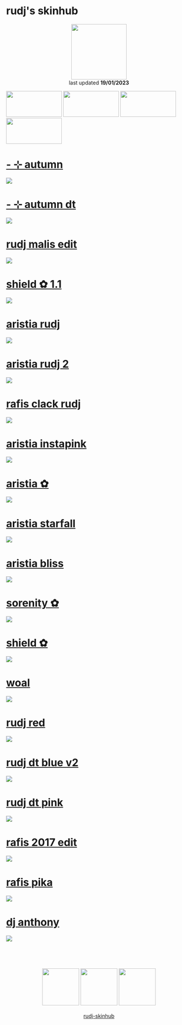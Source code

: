 # rudj's skinhub
<p align="center">
<a href="https://osu.ppy.sh/users/11592896">
  <img src="https://a.ppy.sh/11592896"  
       width="150"
       height="150"></a>
<br>
last updated <b>19/01/2023</b>
</p>

<a href="https://github.com/rudjx3/skins/blob/main/README.md">
<img src="https://i.imgur.com/Pr3zA1H.png"
       width="151" 
       height="70"/></a>

<a href="https://www.youtube.com/watch?v=kbbgypvGPgM">
<img src="https://i.imgur.com/uDyKiLi.png"
       width="151" 
       height="70"/></a>

<a href="https://github.com/rudj-skinhub/woal/blob/tyfh/aeshub.md">
<img src="https://i.imgur.com/WPSNbSx.png"
       width="151" 
       height="70"/></a>

<a href="https://github.com/rudj-skinhub/woal/blob/tyfh/aeshub.md">
<img src="https://i.imgur.com/nnkLwEo.png" 
       width="151" 
       height="70"/></a>

# [- ⊹ autumn](https://github.com/rudj-skinhub/woal/raw/tyfh/rudj_old/-%20%E2%8A%B9%20autumn.osk)
[![](https://i.imgur.com/7uSegch.png)](https://github.com/rudj-skinhub/woal/raw/tyfh/rudj/-%20%E2%8A%B9%20autumn.osk)

# [- ⊹ autumn dt](https://github.com/rudj-skinhub/woal/raw/tyfh/rudj_old/-%20%E2%8A%B9%20autumn%20dt.osk)
[![](https://i.imgur.com/Ufi91UN.png)](https://github.com/rudj-skinhub/woal/raw/tyfh/rudj/-%20%E2%8A%B9%20autumn%20dt.osk)

# [rudj malis edit](https://github.com/rudj-skinhub/woal/raw/tyfh/rudj_old/rudj%20malis%20edit.osk)
[![](https://osu.ppy.sh/ss/18350711/d19a)](https://github.com/rudj-skinhub/woal/raw/tyfh/rudj/rudj%20malis%20edit.osk)

# [shield ✿ 1.1](https://github.com/rudj-skinhub/woal/raw/tyfh/rudj_old/shield%20%E2%9C%BF%201.1.osk)
[![](https://osu.ppy.sh/ss/18205149/2804)](https://github.com/rudj-skinhub/woal/raw/tyfh/rudj/shield%20%E2%9C%BF%201.1.osk)

# [aristia rudj](https://github.com/rudj-skinhub/woal/raw/tyfh/rudj_old/aristia%20rudj.osk)
[![](https://osu.ppy.sh/ss/18100588/d2cd)](https://github.com/rudj-skinhub/woal/raw/tyfh/rudj/aristia%20rudj.osk)

# [aristia rudj 2](https://github.com/rudj-skinhub/woal/raw/tyfh/rudj_old/aristia%20rudj%202.osk)
[![](https://osu.ppy.sh/ss/18205122/d7bb)](https://github.com/rudj-skinhub/woal/raw/tyfh/rudj/aristia%20rudj%202.osk)

# [rafis clack rudj](https://github.com/rudj-skinhub/woal/raw/tyfh/rudj_old/rafis%20clack%20rudj.osk)
[![](https://osu.ppy.sh/ss/18336094/00a3)](https://github.com/rudj-skinhub/woal/raw/tyfh/rudj/rafis%20clack%20rudj.osk)

# [aristia instapink](https://github.com/rudj-skinhub/woal/raw/tyfh/rudj_old/aristia%20instapink.osk)
[![](https://osu.ppy.sh/ss/17981062/fc28)](https://github.com/rudj-skinhub/woal/raw/tyfh/rudj/aristia%20instapink.osk)

# [aristia ✿](https://github.com/rudj-skinhub/woal/raw/tyfh/rudj_old/aristia%20%E2%9C%BF.osk)
[![](https://cdn.discordapp.com/attachments/830112595854884925/979755482862456882/screenshot361.jpg)](https://github.com/rudj-skinhub/woal/raw/tyfh/rudj/aristia%20%E2%9C%BF.osk)

# [aristia starfall](https://github.com/rudj-skinhub/woal/raw/tyfh/rudj_old/aristia%20starfall.osk)
[![](https://osu.ppy.sh/ss/18127462/f670)](https://github.com/rudj-skinhub/woal/raw/tyfh/rudj/aristia%20starfall.osk)

# [aristia bliss](https://github.com/rudj-skinhub/woal/raw/tyfh/rudj_old/aristia%20bliss.osk)
[![](https://osu.ppy.sh/ss/18205120/6b98)](https://github.com/rudj-skinhub/woal/raw/tyfh/rudj/aristia%20bliss.osk)

# [sorenity ✿](https://github.com/rudj-skinhub/woal/raw/tyfh/rudj_old/sorenity%20%E2%9C%BF.osk)
[![](https://i.imgur.com/fkmo1k2.png)](https://github.com/rudj-skinhub/woal/raw/tyfh/rudj/sorenity%20%E2%9C%BF.osk)

# [shield ✿](https://github.com/rudj-skinhub/woal/raw/tyfh/rudj_old/shield%20%E2%9C%BF.osk)
[![](https://i.imgur.com/RB0snK1.png)](https://github.com/rudj-skinhub/woal/raw/tyfh/rudj/shield%20%E2%9C%BF.osk)

# [woal](https://github.com/rudj-skinhub/woal/raw/tyfh/rudj_old/woal.osk)
[![](https://i.imgur.com/f0RCrcz.png)](https://github.com/rudj-skinhub/woal/raw/tyfh/rudj/woal.osk)

# [rudj red](https://github.com/rudj-skinhub/woal/raw/tyfh/rudj_old/rudj%20red.osk)
[![](https://osu.ppy.sh/ss/18205147/a14c)](https://github.com/rudj-skinhub/woal/raw/tyfh/rudj/rudj%20red.osk)

# [rudj dt blue v2](https://github.com/rudj-skinhub/woal/raw/tyfh/rudj_old/-%20rudj%20dt%20blue%20v2.osk)
[![](https://osu.ppy.sh/ss/17928170/990f)](https://github.com/rudj-skinhub/woal/raw/tyfh/rudj/-%20rudj%20dt%20blue%20v2.osk)

# [rudj dt pink](https://github.com/rudj-skinhub/woal/raw/tyfh/rudj_old/-%20rudj%20dt%20pink.osk)
[![](https://osu.ppy.sh/ss/17928162/0e12)](https://github.com/rudj-skinhub/woal/raw/tyfh/rudj/-%20rudj%20dt%20pink.osk)

# [rafis 2017 edit](https://github.com/rudj-skinhub/woal/raw/tyfh/rudj_old/rafis%202017%20edit.osk)
[![](https://osu.ppy.sh/ss/18205132/4047)](https://github.com/rudj-skinhub/woal/raw/tyfh/rudj/rafis%202017%20edit.osk)

# [rafis pika](https://github.com/rudj-skinhub/woal/raw/tyfh/rudj_old/rafis%20pika.osk)
[![](https://osu.ppy.sh/ss/18205134/ccd8)](https://github.com/rudj-skinhub/woal/raw/tyfh/rudj/rafis%20pika.osk)

# [dj anthony](https://github.com/rudj-skinhub/woal/raw/tyfh/rudj_old/dj%20anthony.osk)
[![](https://osu.ppy.sh/ss/18205128/7f1c)](https://github.com/rudj-skinhub/woal/raw/tyfh/rudj/dj%20anthony.osk)

#
<p align="center">
  <br></br>
  <a href="https://www.twitch.tv/rudj_">
  <img src="https://i.imgur.com/HM030lk.png" 
       width="100" 
       height="100"></a>
  <a href="https://www.youtube.com/channel/UCUFXZiWmZ9in66cgLsXi-xw">
  <img src="https://i.imgur.com/YWbDUUy.png"  
       width="100" 
       height="100"></a>
  <a href="https://twitter.com/rudj_">
  <img src="https://i.imgur.com/PUQ5uWf.png" 
       width="100" 
       height="100"></a>
  <br></br>
  <a href="README.md">rudj-skinhub</a>
 </p>
